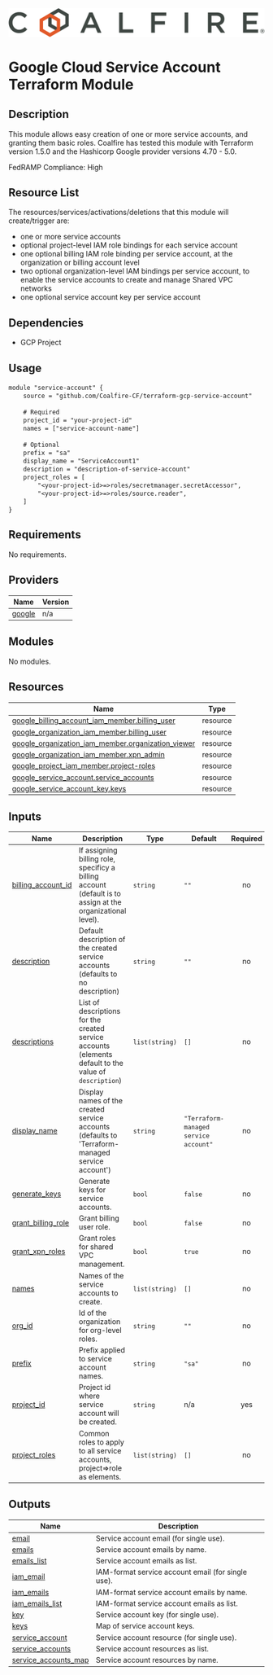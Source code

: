 ![Coalfire](coalfire_logo.png)


# Google Cloud Service Account Terraform Module

## Description

This module allows easy creation of one or more service accounts, and granting them basic roles. Coalfire has tested this module with Terraform version 1.5.0 and the Hashicorp Google provider versions 4.70 - 5.0. 

FedRAMP Compliance: High

## Resource List

The resources/services/activations/deletions that this module will create/trigger are:

- one or more service accounts
- optional project-level IAM role bindings for each service account
- one optional billing IAM role binding per service account, at the organization or billing account level
- two optional organization-level IAM bindings per service account, to enable the service accounts to create and manage Shared VPC networks
- one optional service account key per service account

## Dependencies

- GCP Project

## Usage
```
module "service-account" {
    source = "github.com/Coalfire-CF/terraform-gcp-service-account"

    # Required 
    project_id = "your-project-id"
    names = ["service-account-name"]

    # Optional
    prefix = "sa"
    display_name = "ServiceAccount1"
    description = "description-of-service-account"
    project_roles = [
        "<your-project-id>=>roles/secretmanager.secretAccessor",
        "<your-project-id>=>roles/source.reader",
    ]
}
```
<!-- BEGIN_TF_DOCS -->
## Requirements

No requirements.

## Providers

| Name | Version |
|------|---------|
| <a name="provider_google"></a> [google](#provider\_google) | n/a |

## Modules

No modules.

## Resources

| Name | Type |
|------|------|
| [google_billing_account_iam_member.billing_user](https://registry.terraform.io/providers/hashicorp/google/latest/docs/resources/billing_account_iam_member) | resource |
| [google_organization_iam_member.billing_user](https://registry.terraform.io/providers/hashicorp/google/latest/docs/resources/organization_iam_member) | resource |
| [google_organization_iam_member.organization_viewer](https://registry.terraform.io/providers/hashicorp/google/latest/docs/resources/organization_iam_member) | resource |
| [google_organization_iam_member.xpn_admin](https://registry.terraform.io/providers/hashicorp/google/latest/docs/resources/organization_iam_member) | resource |
| [google_project_iam_member.project-roles](https://registry.terraform.io/providers/hashicorp/google/latest/docs/resources/project_iam_member) | resource |
| [google_service_account.service_accounts](https://registry.terraform.io/providers/hashicorp/google/latest/docs/resources/service_account) | resource |
| [google_service_account_key.keys](https://registry.terraform.io/providers/hashicorp/google/latest/docs/resources/service_account_key) | resource |

## Inputs

| Name | Description | Type | Default | Required |
|------|-------------|------|---------|:--------:|
| <a name="input_billing_account_id"></a> [billing\_account\_id](#input\_billing\_account\_id) | If assigning billing role, specificy a billing account (default is to assign at the organizational level). | `string` | `""` | no |
| <a name="input_description"></a> [description](#input\_description) | Default description of the created service accounts (defaults to no description) | `string` | `""` | no |
| <a name="input_descriptions"></a> [descriptions](#input\_descriptions) | List of descriptions for the created service accounts (elements default to the value of `description`) | `list(string)` | `[]` | no |
| <a name="input_display_name"></a> [display\_name](#input\_display\_name) | Display names of the created service accounts (defaults to 'Terraform-managed service account') | `string` | `"Terraform-managed service account"` | no |
| <a name="input_generate_keys"></a> [generate\_keys](#input\_generate\_keys) | Generate keys for service accounts. | `bool` | `false` | no |
| <a name="input_grant_billing_role"></a> [grant\_billing\_role](#input\_grant\_billing\_role) | Grant billing user role. | `bool` | `false` | no |
| <a name="input_grant_xpn_roles"></a> [grant\_xpn\_roles](#input\_grant\_xpn\_roles) | Grant roles for shared VPC management. | `bool` | `true` | no |
| <a name="input_names"></a> [names](#input\_names) | Names of the service accounts to create. | `list(string)` | `[]` | no |
| <a name="input_org_id"></a> [org\_id](#input\_org\_id) | Id of the organization for org-level roles. | `string` | `""` | no |
| <a name="input_prefix"></a> [prefix](#input\_prefix) | Prefix applied to service account names. | `string` | `"sa"` | no |
| <a name="input_project_id"></a> [project\_id](#input\_project\_id) | Project id where service account will be created. | `string` | n/a | yes |
| <a name="input_project_roles"></a> [project\_roles](#input\_project\_roles) | Common roles to apply to all service accounts, project=>role as elements. | `list(string)` | `[]` | no |

## Outputs

| Name | Description |
|------|-------------|
| <a name="output_email"></a> [email](#output\_email) | Service account email (for single use). |
| <a name="output_emails"></a> [emails](#output\_emails) | Service account emails by name. |
| <a name="output_emails_list"></a> [emails\_list](#output\_emails\_list) | Service account emails as list. |
| <a name="output_iam_email"></a> [iam\_email](#output\_iam\_email) | IAM-format service account email (for single use). |
| <a name="output_iam_emails"></a> [iam\_emails](#output\_iam\_emails) | IAM-format service account emails by name. |
| <a name="output_iam_emails_list"></a> [iam\_emails\_list](#output\_iam\_emails\_list) | IAM-format service account emails as list. |
| <a name="output_key"></a> [key](#output\_key) | Service account key (for single use). |
| <a name="output_keys"></a> [keys](#output\_keys) | Map of service account keys. |
| <a name="output_service_account"></a> [service\_account](#output\_service\_account) | Service account resource (for single use). |
| <a name="output_service_accounts"></a> [service\_accounts](#output\_service\_accounts) | Service account resources as list. |
| <a name="output_service_accounts_map"></a> [service\_accounts\_map](#output\_service\_accounts\_map) | Service account resources by name. |
<!-- END_TF_DOCS -->